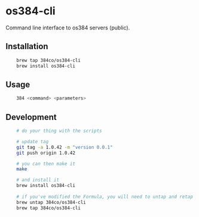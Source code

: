 # os384-cli
Command line interface to os384 servers (public).

## Installation
```zsh
    brew tap 384co/os384-cli
    brew install os384-cli
```

## Usage
```zsh
    384 <command> <parameters>
```

## Development

```zsh
    # do your thing with the scripts

    # update tag
    git tag -a 1.0.42 -m "version 0.0.1"
    git push origin 1.0.42

    # you can then make it
    make

    # and install it
    brew install os384-cli
    
    # if you've modified the Formula, you will need to untap and retap
    brew untap 384co/os384-cli
    brew tap 384co/os384-cli
```
